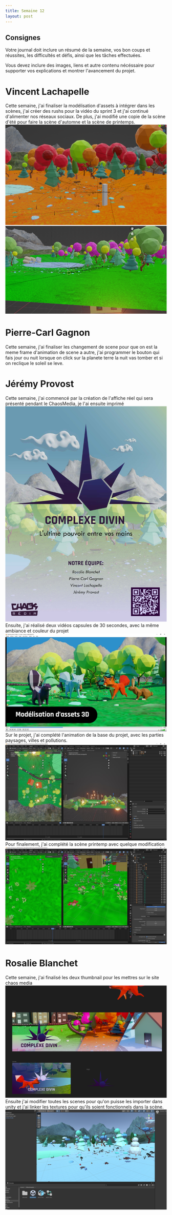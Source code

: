 ```yaml
---
title: Semaine 12
layout: post
---
```


## Consignes

Votre journal doit inclure un résumé de la semaine, vos bon coups et réussites, les difficultés et défis, ainsi que les tâches effectuées.

Vous devez inclure des images, liens et autre contenu nécéssaire pour supporter vos explications et montrer l'avancement du projet.

# Vincent Lachapelle
Cette semaine, j'ai finaliser la modélisation d'assets à intégrer dans les scènes, j'ai créer des rushs pour la vidéo du sprint 3 et j'ai continué d'alimenter nos réseaux sociaux. De plus, j'ai modifié une copie de la scène d'été pour faire la scène d'automne et la scène de printemps.
![Image_scene](../images/sceneautomne.png)
![Image_scene](../images/sceneprintemps.png)

# Pierre-Carl Gagnon
Cette semaine, j'ai finaliser les changement de scene pour que on est la meme frame d'animation de scene a autre, j'ai programmer le bouton qui fais jour ou nuit lorsque on click sur la planete terre la nuit vas tomber et si on reclique le soleil se leve.

# Jérémy Provost
Cette semaine, j'ai commencé par la création de l'affiche réel qui sera présenté pendant le ChaosMedia, je l'ai ensuite imprimé
![Affiche_reel](../images/Jay_sem12_Complexe_divin_affiche_v3.jpg)
Ensuite, j'ai réalisé deux vidéos capsules de 30 secondes, avec la même ambiance et couleur du projet
![Video_cap_sp_3](../images/Jay_sem12_Video_1.JPG)
Sur le projet, j'ai complété l'animation de la base du projet, avec les parties paysages, villes et pollutions.
![Animation_ete](../images/Jay_sem12_Animation_polution.JPG)
Pour finalement, j'ai complété la scène printemp avec quelque modification
![Scene_printemp](../images/Jay_sem12_Scene_printemp.JPG)

# Rosalie Blanchet 
Cette semaine, j'ai finalisé les deux thumbnail pour les mettres sur le site chaos media 
![Thumbnail](../images/s12_ro_figma.png)
Ensuite j'ai modifier toutes les scenes pour qu'on puisse les importer dans unity et j'ai linker les textures pour qu'ils soient fonctionnels dans la scène.
![unity](../images/s12_ro_unity.png)

